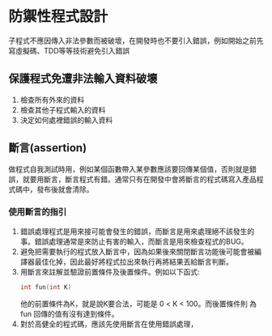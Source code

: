 # 防禦性程式設計
子程式不應因傳入非法參數而被破壞，在開發時也不要引入錯誤，例如開始之前先寫虛擬碼、TDD等等技術避免引入錯誤
## 保護程式免遭非法輸入資料破壞
1. 檢查所有外來的資料
2. 檢查其他子程式輸入的資料
3. 決定如何處裡錯誤的輸入資料

## 斷言(assertion)
做程式自我測試時用，例如某個函數帶入某參數應該要回傳某個值，否則就是錯誤，就要用斷言，斷言程式有錯。通常只有在開發中會將斷言的程式碼寫入產品程式碼中，發布後就會清除。

### 使用斷言的指引
1. 錯誤處理程式是用來接可能會發生的錯誤，而斷言是用來處理絕不該發生的事。錯誤處理通常是來防止有害的輸入，而斷言是用來檢查程式的BUG。
2. 避免把需要執行的程式放入斷言中，因為如果後來關閉斷言功能後可能會被編譯器最佳化掉，因此最好將程式拉出來執行再將結果丟給斷言判斷。
3. 用斷言來註解並驗證前置條件及後置條件。例如以下函式:
	```C++
	int fun(int K)
	```
	他的前置條件為K，就是說K要合法，可能是 0 < K < 100。而後置條件則
		為fun 回傳的值有沒有達到條件。
4. 對於高健全的程式碼，應該先使用斷言在使用錯誤處理，
<!--stackedit_data:
eyJoaXN0b3J5IjpbLTE0NDAyMTA5MzAsLTU5MzQ2NjQ3LDExOD
I3MDExMzksMTAyMjIzNjY1MCwyMDY1NDUxMDhdfQ==
-->